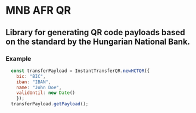 # MNB AFR QR
## Library for generating QR code payloads based on the standard by the Hungarian National Bank.

### Example
```js
  const transferPayload = InstantTransferQR.newHCTQR({
    bic: "BIC",
    iban: "IBAN",
    name: "John Doe",
    validUntil: new Date()
    });
  transferPayload.getPayload();
```